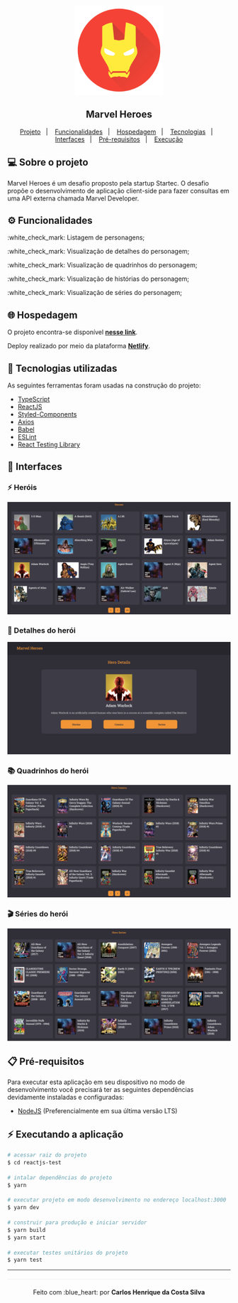 <p align="center">
 <img height="200" alt="Iron Man" src="/assets/iron-man.png">
</p>

<h2 align="center">Marvel Heroes</h2>

<p align="center">
 <a href="#computer-sobre-o-projeto">Projeto</a>&nbsp;&nbsp;&nbsp;|&nbsp;&nbsp;&nbsp;
  <a href="#gear-funcionalidades">Funcionalidades</a>&nbsp;&nbsp;&nbsp;|&nbsp;&nbsp;&nbsp;
  <a href="#globe_with_meridians-hospedagem">Hospedagem</a>&nbsp;&nbsp;&nbsp;|&nbsp;&nbsp;&nbsp;
  <a href="#rocket-tecnologias-utilizadas">Tecnologias</a>&nbsp;&nbsp;&nbsp;|&nbsp;&nbsp;&nbsp;
  <a href="#art-interfaces">Interfaces</a>&nbsp;&nbsp;&nbsp;|&nbsp;&nbsp;&nbsp;
  <a href="#clipboard-pré-requisitos">Pré-requisitos</a>&nbsp;&nbsp;&nbsp;|&nbsp;&nbsp;&nbsp;
  <a href="#zap-executando-a-aplicação">Execução</a>
</p>

## :computer: Sobre o projeto
Marvel Heroes é um desafio proposto pela startup Startec. O desafio propõe o desenvolvimento de aplicação client-side para fazer consultas em uma API externa chamada Marvel Developer.

## :gear: Funcionalidades
<p>:white_check_mark: Listagem de personagens;</p>
<p>:white_check_mark: Visualização de detalhes do personagem;</p>
<p>:white_check_mark: Visualização de quadrinhos do personagem;</p>
<p>:white_check_mark: Visualização de histórias do personagem;</p>
<p>:white_check_mark: Visualização de séries do personagem;</p>

## :globe_with_meridians: Hospedagem
O projeto encontra-se disponível **[nesse link](https://app-marvel-heroes.netlify.app/)**.

Deploy realizado por meio da plataforma **[Netlify](https://www.netlify.com/)**.

## :rocket: Tecnologias utilizadas
As seguintes ferramentas foram usadas na construção do projeto:

- [TypeScript](https://www.typescriptlang.org/)
- [ReactJS](https://reactjs.org/)
- [Styled-Components](https://styled-components.com/)
- [Axios](https://github.com/axios/axios)
- [Babel](https://babeljs.io/)
- [ESLint](https://eslint.org/)
- [React Testing Library](https://testing-library.com/)

## :art: Interfaces

### :zap: Heróis
<p align="center">
 <img alt="Herois" src="/assets/heroes.png">
</p>

### :scroll: Detalhes do herói
<p align="center">
 <img alt="Detalhes" src="/assets/hero-details.png">
</p>

### :books: Quadrinhos do herói
<p align="center">
 <img alt="Quadrinhos" src="/assets/hero-comics.png">
</p>

### :clapper: Séries do herói
<p align="center">
 <img alt="Series" src="/assets/hero-series.png">
</p>

## :clipboard: Pré-requisitos

Para executar esta aplicação em seu dispositivo no modo de desenvolvimento você precisará ter as seguintes dependências devidamente instaladas e configuradas:

* <a href="https://nodejs.org/en/" target="_blank">NodeJS</a> (Preferencialmente em sua última versão LTS)

## :zap: Executando a aplicação

```bash
# acessar raiz do projeto
$ cd reactjs-test

# intalar dependências do projeto
$ yarn

# executar projeto em modo desenvolvimento no endereço localhost:3000
$ yarn dev

# construir para produção e iniciar servidor
$ yarn build
$ yarn start

# executar testes unitários do projeto
$ yarn test
```

---
<p align="center" style="margin-top: 20px; border-top: 1px solid #eee; padding-top: 20px;">Feito com :blue_heart: por <strong> Carlos Henrique da Costa Silva </strong> </p>
